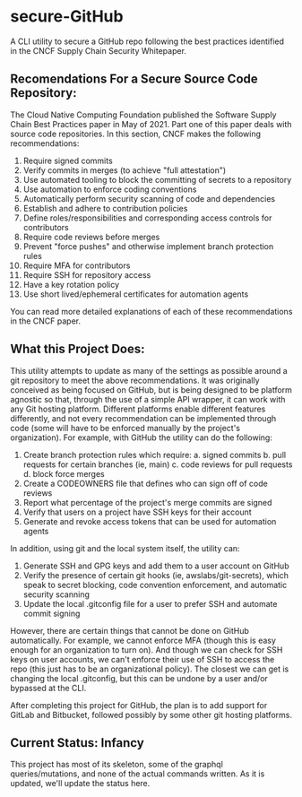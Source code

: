 # secure-GitHub

A CLI utility to secure a GitHub repo following the best practices identified in the CNCF Supply Chain Security Whitepaper.

## Recomendations For a Secure Source Code Repository:

The Cloud Native Computing Foundation published the Software Supply Chain Best Practices paper in May of 2021. Part one of this paper deals with source code repositories. In this section, CNCF makes the following recommendations:

1. Require signed commits
2. Verify commits in merges (to achieve "full attestation")
3. Use automated tooling to block the committing of secrets to a repository
4. Use automation to enforce coding conventions
5. Automatically perform security scanning of code and dependencies
6. Establish and adhere to contribution policies
7. Define roles/responsibilities and corresponding access controls for contributors
8. Require code reviews before merges
9. Prevent "force pushes" and otherwise implement branch protection rules
10. Require MFA for contributors
11. Require SSH for repository access
12. Have a key rotation policy
13. Use short lived/ephemeral certificates for automation agents

You can read more detailed explanations of each of these recommendations in the CNCF paper.

## What this Project Does:

This utility attempts to update as many of the settings as possible around a git repository to meet the above recommendations. It was originally conceived as being focused on GitHub, but is being designed to be platform agnostic so that, through the use of a simple API wrapper, it can work with any Git hosting platform. Different platforms enable different features differently, and not every recommendation can be implemented through code (some will have to be enforced manually by the project's organization). For example, with GitHub the utility can do the following:

1. Create branch protection rules which require:
   a. signed commits
   b. pull requests for certain branches (ie, main)
   c. code reviews for pull requests
   d. block force merges
2. Create a CODEOWNERS file that defines who can sign off of code reviews
3. Report what percentage of the project's merge commits are signed
4. Verify that users on a project have SSH keys for their account
5. Generate and revoke access tokens that can be used for automation agents

In addition, using git and the local system itself, the utility can:
1. Generate SSH and GPG keys and add them to a user account on GitHub
2. Verify the presence of certain git hooks (ie, awslabs/git-secrets), which speak to secret blocking, code convention enforcement, and automatic security scanning
3. Update the local .gitconfig file for a user to prefer SSH and automate commit signing

However, there are certain things that cannot be done on GitHub automatically. For example, we cannot enforce MFA (though this is easy enough for an organization to turn on). And though we can check for SSH keys on user accounts, we can't enforce their use of SSH to access the repo (this just has to be an organizational policy). The closest we can get is changing the local .gitconfig, but this can be undone by a user and/or bypassed at the CLI.

After completing this project for GitHub, the plan is to add support for GitLab and Bitbucket, followed possibly by some other git hosting platforms.

## Current Status: Infancy
This project has most of its skeleton, some of the graphql queries/mutations, and none of the actual commands written. As it is updated, we'll update the status here.
